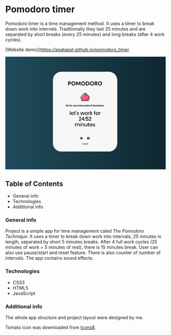 # Pomodoro timer
Pomodoro timer is a time management method. It uses a timer to break down work into intervals. Traditionally they last 25 minutes and are separated by short breaks (every 25 minutes) and long breaks (after 4 work cycles).

[Website demo](https://agatapst.github.io/pomodoro_timer

![Website screenshot](./images/screenshot.png)

## Table of Contents
- General info
- Technologies
- Additional info

### General info
Project is a simple app for time management caled _The Pomodoro Technique_. It uses a timer to break down work into intervals, 25 minutes in length, separated by short 5 minutes breaks. After 4 full work cycles (25 minutes of work + 5 minutes of rest), there is 15 minutes break. User can also use pause/start and reset feature. There is also counter of number of intervals. The app contains sound effects.

### Technologies
- CSS3
- HTML5
- JavaScript

### Additional info
The whole app structure and project layout were designed by me.

Tomato icon was downloaded from [Icons8](https://icons8.com).